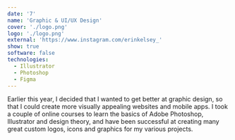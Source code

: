```yaml
---
date: '7'
name: 'Graphic & UI/UX Design'
cover: './logo.png'
logo: './logo.png'
external: 'https://www.instagram.com/erinkelsey_'
show: true
software: false
technologies:
  - Illustrator
  - Photoshop
  - Figma
---
```


Earlier this year, I decided that I wanted to get better at graphic design, so that I could create more visually appealing websites and mobile apps. I took a couple of online courses to learn the basics of Adobe Photoshop, Illustrator and design theory, and have been successful at creating many great custom logos, icons and graphics for my various projects.
